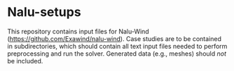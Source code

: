 # Nalu-setups

This repository contains input files for Nalu-Wind (https://github.com/Exawind/nalu-wind). Case studies are to be contained in subdirectories, which should contain all text input files needed to perform preprocessing and run the solver. Generated data (e.g., meshes) should _not_ be included. 
